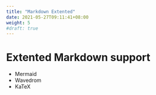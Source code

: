 ```yaml
---
title: "Markdown Extented"
date: 2021-05-27T09:11:41+08:00
weight: 5
#draft: true
---
```



# Extented Markdown support

- Mermaid
- Wavedrom
- KaTeX
